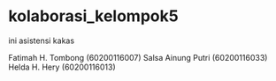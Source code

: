 # kolaborasi_kelompok5
ini asistensi kakas

Fatimah H. Tombong (60200116007)
Salsa Ainung Putri (60200116033)
Helda H. Hery (60200116013)
